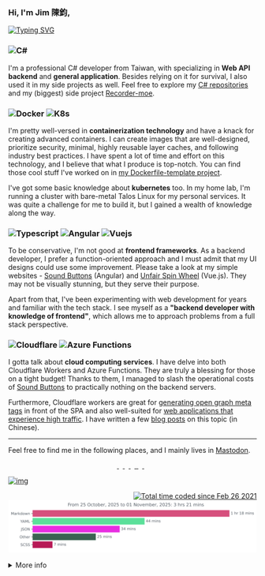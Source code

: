 ### Hi, I'm Jim 陳鈞,

[![Typing SVG](https://readme-typing-svg.demolab.com/?lines=👋+hailing+from+Taiwan!;💼+a+professional+C%23+developer.;❤️+an+advocate+for+open+source!;🐋+familiar+with+Docker.;🌐+know+a+bit+about+frontend+frameworks.;☁️+have+several+cloud+computing+development+experiences.&width=650&pause=1500)](https://git.io/typing-svg)

### ![C#](https://img.shields.io/badge/C%23-239120?style=for-the-badge&logo=csharp&logoColor=white) 

I'm a professional C# developer from Taiwan, with specializing in **Web API backend** and **general application**. Besides relying on it for survival, I also used it in my side projects as well. Feel free to explore my [C# repositories](https://github.com/jim60105?tab=repositories&q=&type=&language=c%23&sort=) and my (biggest) side project [Recorder-moe](https://github.com/Recorder-moe).

### ![Docker](https://img.shields.io/badge/Docker-2CA5E0?style=for-the-badge&logo=docker&logoColor=white) ![K8s](https://img.shields.io/badge/kubernetes-326ce5.svg?&style=for-the-badge&logo=kubernetes&logoColor=white)

I'm pretty well-versed in **containerization technology** and have a knack for creating advanced containers. I can create images that are well-designed, prioritize security, minimal, highly reusable layer caches, and following industry best practices. I have spent a lot of time and effort on this technology, and I believe that what I produce is top-notch. You can find those cool stuff I've worked on in [my Dockerfile-template project](https://github.com/jim60105/Dockerfile-template).

I've got some basic knowledge about **kubernetes** too. In my home lab, I'm running a cluster with bare-metal Talos Linux for my personal services. It was quite a challenge for me to build it, but I gained a wealth of knowledge along the way.

### ![Typescript](https://img.shields.io/badge/TypeScript-007ACC?style=for-the-badge&logo=typescript&logoColor=white) ![Angular](https://img.shields.io/badge/Angular-DD0031?style=for-the-badge&logo=angular&logoColor=white) ![Vuejs](https://img.shields.io/badge/Vue%20js-35495E?style=for-the-badge&logo=vuedotjs&logoColor=4FC08D)

To be conservative, I'm not good at **frontend frameworks**. As a backend developer, I prefer a function-oriented approach and I must admit that my UI designs could use some improvement. Please take a look at my simple websites - [Sound Buttons](https://sound-buttons.click/) (Angular) and [Unfair Spin Wheel](https://unfair.spin-wheel.click/) (Vue.js). They may not be visually stunning, but they serve their purpose.

Apart from that, I've been experimenting with web development for years and familiar with the tech stack. I see myself as a **"backend developer with knowledge of frontend"**, which allows me to approach problems from a full stack perspective.

### ![Cloudflare](https://img.shields.io/badge/Cloudflare-F38020?style=for-the-badge&logo=Cloudflare&logoColor=white) ![Azure Functions](https://img.shields.io/badge/Azure_Functions-0062AD?style=for-the-badge&logo=azure-functions&logoColor=white)

I gotta talk about **cloud computing services**. I have delve into both Cloudflare Workers and Azure Functions. They are truly a blessing for those on a tight budget! Thanks to them, I managed to slash the operational costs of [Sound Buttons](https://github.com/sound-buttons/sound-buttons_upload-backend) to practically nothing on the backend servers.

Furthermore, Cloudflare workers are great for [generating open graph meta tags](https://github.com/Recorder-moe/OpenGraphTagBuilder) in front of the SPA and also well-suited for [web applications that experience high traffic](https://github.com/jim60105/simple-poll-system). I have written a few [blog posts](https://blog.maki0419.com/search/label/Cloudflare) on this topic (in Chinese).

<hr>

Feel free to find me in the following places, and I mainly lives in [Mastodon](https://liker.social/@jim60105).

<p align='center'>
    <a href="http://blog.maki0419.com" target="_blank" rel="noopener noreferrer">
        <img src="https://github.com/jim60105/jim60105/raw/master/images/social/blogger.png" width="80px" alt="">
    </a>&nbsp;
    <a rel="me" href="https://liker.social/@jim60105" target="_blank" rel="noopener">
        <img src="https://github.com/jim60105/jim60105/raw/master/images/social/mastodon.png" width="80px" alt="">
    </a>&nbsp;
    <a href="https://www.facebook.com/jim60105/" target="_blank" rel="noopener noreferrer">
        <img src="https://github.com/jim60105/jim60105/raw/master/images/social/facebook.png" width="80px" alt="">
    </a>&nbsp;
    <a href="https://x.com/jim60105" target="_blank" rel="noopener noreferrer">
        <img src="https://github.com/jim60105/jim60105/raw/master/images/social/x.png" width="80px" alt="">
    </a>
    <a href="https://github.com/jim60105" target="_blank" rel="noopener noreferrer">
        <img src="https://github.com/jim60105/jim60105/raw/master/images/social/github.png" width="80px" alt="">
    </a>&nbsp;
    <a href="https://liker.land/jim60105" target="_blank" rel="noopener noreferrer">
        <img src="https://github.com/jim60105/jim60105/raw/master/images/social/likecoin.png" width="80px" alt="">
    </a>&nbsp;
    <a href="https://go-find.me/jim60105" target="_blank" rel="noopener noreferrer">
        <img src="https://github.com/jim60105/jim60105/raw/master/images/social/gofind.png" width="80px" alt="">
    </a>
</p>

[![img](https://github.com/jim60105/jim60105/raw/master/images/banner.png)](https://blog.maki0419.com/2020/03/niz-atom68-micro82.html)

<div align='right' style='float: right'>
    <a href="https://wakatime.com/@9646c960-8448-40df-9125-0c72a729c33c" title="Total time coded since Feb 26 2021"><img src="https://wakatime.com/badge/user/9646c960-8448-40df-9125-0c72a729c33c.svg?style=flat-square" alt="Total time coded since Feb 26 2021" /></a>
</div>

[![img](https://github.com/jim60105/jim60105/raw/master/images/stat.svg)](https://wakatime.com/@9646c960-8448-40df-9125-0c72a729c33c)

<!-- prettier-ignore -->
<details>
    <summary>More info</summary>
    <img src="https://github.com/jim60105/jim60105/raw/master/images/metrics/base-metrics.svg"/>
    <img src="https://github.com/jim60105/jim60105/raw/master/images/metrics/achievements.svg" />
    <a href="https://github.com/jim60105?tab=repositories">
        <img src="https://github.com/jim60105/jim60105/raw/master/images/metrics/activity-metrics.svg"/>
        <img src="https://github.com/jim60105/jim60105/raw/master/images/metrics/habits-metrics.svg" />
    </a>
    <a href="https://blog.maki0419.com/">
        <img src="https://github.com/jim60105/jim60105/raw/master/images/metrics/blog.svg" />
    </a>
</details>
